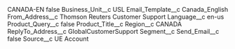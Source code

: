 <?xml version="1.0" encoding="UTF-8"?>
<CustomMetadata xmlns="http://soap.sforce.com/2006/04/metadata" xmlns:xsi="http://www.w3.org/2001/XMLSchema-instance" xmlns:xsd="http://www.w3.org/2001/XMLSchema">
    <label>CANADA-EN</label>
    <protected>false</protected>
    <values>
        <field>Business_Unit__c</field>
        <value xsi:type="xsd:string">USL</value>
    </values>
    <values>
        <field>Email_Template__c</field>
        <value xsi:type="xsd:string">Canada_English</value>
    </values>
    <values>
        <field>From_Address__c</field>
        <value xsi:type="xsd:string">Thomson Reuters Customer Support</value>
    </values>
    <values>
        <field>Language__c</field>
        <value xsi:type="xsd:string">en-us</value>
    </values>
    <values>
        <field>Product_Query__c</field>
        <value xsi:type="xsd:boolean">false</value>
    </values>
    <values>
        <field>Product_Title__c</field>
        <value xsi:nil="true"/>
    </values>
    <values>
        <field>Region__c</field>
        <value xsi:type="xsd:string">CANADA</value>
    </values>
    <values>
        <field>ReplyTo_Address__c</field>
        <value xsi:type="xsd:string">GlobalCustomerSupport</value>
    </values>
    <values>
        <field>Segment__c</field>
        <value xsi:nil="true"/>
    </values>
    <values>
        <field>Send_Email__c</field>
        <value xsi:type="xsd:boolean">false</value>
    </values>
    <values>
        <field>Source__c</field>
        <value xsi:type="xsd:string">UE Account</value>
    </values>
</CustomMetadata>
